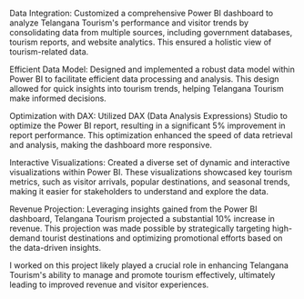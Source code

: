 Data Integration: Customized a comprehensive Power BI dashboard to analyze Telangana Tourism's performance and visitor trends by consolidating data from multiple sources, including government databases, tourism reports, and website analytics. This ensured a holistic view of tourism-related data.

Efficient Data Model: Designed and implemented a robust data model within Power BI to facilitate efficient data processing and analysis. This design allowed for quick insights into tourism trends, helping Telangana Tourism make informed decisions.

Optimization with DAX: Utilized DAX (Data Analysis Expressions) Studio to optimize the Power BI report, resulting in a significant 5% improvement in report performance. This optimization enhanced the speed of data retrieval and analysis, making the dashboard more responsive.

Interactive Visualizations: Created a diverse set of dynamic and interactive visualizations within Power BI. These visualizations showcased key tourism metrics, such as visitor arrivals, popular destinations, and seasonal trends, making it easier for stakeholders to understand and explore the data.

Revenue Projection: Leveraging insights gained from the Power BI dashboard, Telangana Tourism projected a substantial 10% increase in revenue. This projection was made possible by strategically targeting high-demand tourist destinations and optimizing promotional efforts based on the data-driven insights.

I worked on this project likely played a crucial role in enhancing Telangana Tourism's ability to manage and promote tourism effectively, ultimately leading to improved revenue and visitor experiences.





